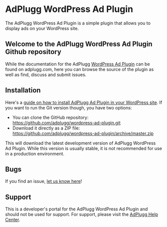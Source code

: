 AdPlugg WordPress Ad Plugin
========================
The AdPlugg WordPress Ad Plugin is a simple plugin that allows you to display
ads on your WordPress site.

Welcome to the AdPlugg WordPress Ad Plugin Github repository
---------------------------------------------------------

While the documentation for the AdPlugg [WordPress Ad Plugin](http://www.adplugg.com/apusers/download/wordpress)
can be found on adplugg.com, here you can browse the source of the plugin as
well as find, discuss and submit issues.

Installation
------------

Here's a [guide on how to install AdPlugg Ad Plugin in your WordPress site](http://www.adplugg.com/support/help/wordpress-ad-plugin/installation/).
If you want to run the Git version though, you have two options:

* You can clone the GitHub repository: https://github.com/adplugg/wordpress-ad-plugin.git
* Download it directly as a ZIP file: https://github.com/adplugg/wordpress-ad-plugin/archive/master.zip

This will download the latest development version of AdPlugg WordPress Ad Plugin.
While this version is usually stable, it is not recommended for use in a production environment.

Bugs
----
If you find an issue, [let us know here](https://github.com/adplugg/wordpress-ad-plugin/issues/new)!

Support
-------
This is a developer's portal for the AdPlugg WordPress Ad Plugin and should not be used for support. For support, please visit
the [AdPlugg Help Center](http://www.adplugg.com/support/help/wordpress-ad-plugin/installation/).
